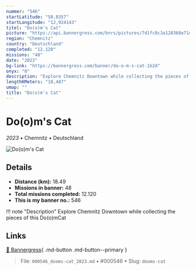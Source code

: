 ```yaml
---
nummer: "546"
startLatitude: "50,8357"
startLongitude: "12,924143"
titel: "Do(o)m's Cat"
picture: "https://api.bannergress.com/bnrs/pictures/7d1fc8c3a128368e7145b50480d99787"
region: "Chemnitz"
country: "Deutschland"
completed: "12.120"
missions: "48"
date: "2023"
bg-link: "https://bannergress.com/banner/do-o-m-s-cat-1b2d"
onyx: "0"
description: "Explore Chemnitz Downtown while collecting the pieces of this Do(o)mCat"
lengthKMeters: "18,487"
umap: ""
title: "Do(o)m's Cat"
---
```

# Do(o)m's Cat

*2023* • Chemnitz • Deutschland

![Do(o)m's Cat](https://api.bannergress.com/bnrs/pictures/7d1fc8c3a128368e7145b50480d99787)

## Details
- **Distance (km):** 18.49
- **Missions in banner:** 48
- **Total missions completed:** 12.120
- **This is my banner no.:** 546


!!! note "Description"
    Explore Chemnitz Downtown while collecting the pieces of this Do(o)mCat



## Links
[🔗 Bannergress](https://bannergress.com/banner/do-o-m-s-cat-1b2d){ .md-button .md-button--primary }



> File: `000546_dooms-cat_2023.md` • #000546 • Slug: `dooms-cat`
